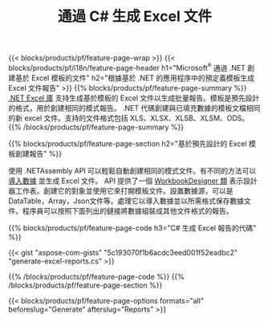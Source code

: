 ﻿---
title: 通過 C# 生成 Excel 文件
url: /zh-hant/net/assembly/
description: 使用 C# 代碼從模板表生成 Microsoft Excel 電子表格
---
{{< blocks/products/pf/feature-page-wrap >}}
{{< blocks/products/pf/i18n/feature-page-header h1="Microsoft<sup>&reg;</sup> 通過 .NET 創建基於 Excel 模板的文件" h2="根據基於 .NET 的應用程序中的預定義模板生成 Excel 文件報告" >}}
{{% blocks/products/pf/feature-page-summary %}}
[.NET Excel 庫](/cells/net/) 支持生成基於模板的 Excel 文件以生成批量報告。模板是預先設計的格式，用於創建相同的模式報告。 .NET 代碼創建與已填充數據的模板文檔相同的新 excel 文件。支持的文件格式包括 XLS、XLSX、XLSB、XLSM、ODS。
{{% /blocks/products/pf/feature-page-summary %}}

{{% blocks/products/pf/feature-page-section h2="基於預先設計的 Excel 模板創建報告" %}}

使用 .NETAssembly API 可以輕鬆自動創建相同的模式文件。有不同的方法可以 [導入數據](https://docs.aspose.com/cells/net/import-data-into-worksheet/#importing-data-from-json) 並生成 Excel 文件。 API 提供了一個 [WorkbookDesigner 類](https://apireference.aspose.com/cells/net/aspose.cells/workbookdesigner) 表示設計器工作表。創建它的對象並使用它來打開模板文件。設置數據源，可以是DataTable，Array，Json文件等。處理它以導入數據並以所需格式保存數據文件。程序員可以按照下面列出的鏈接將數據組裝成其他文件格式的報告。



{{% blocks/products/pf/feature-page-code h3="C# 生成 Excel 報告的代碼" %}}

{{< gist "aspose-com-gists" "5c193070f1b6acdc3eed001f52eadbc2" "generate-excel-reports.cs" >}}

{{% /blocks/products/pf/feature-page-code %}}
{{% /blocks/products/pf/feature-page-section %}}

{{< blocks/products/pf/feature-page-options formats="all" beforeslug="Generate" afterslug="Reports" >}}